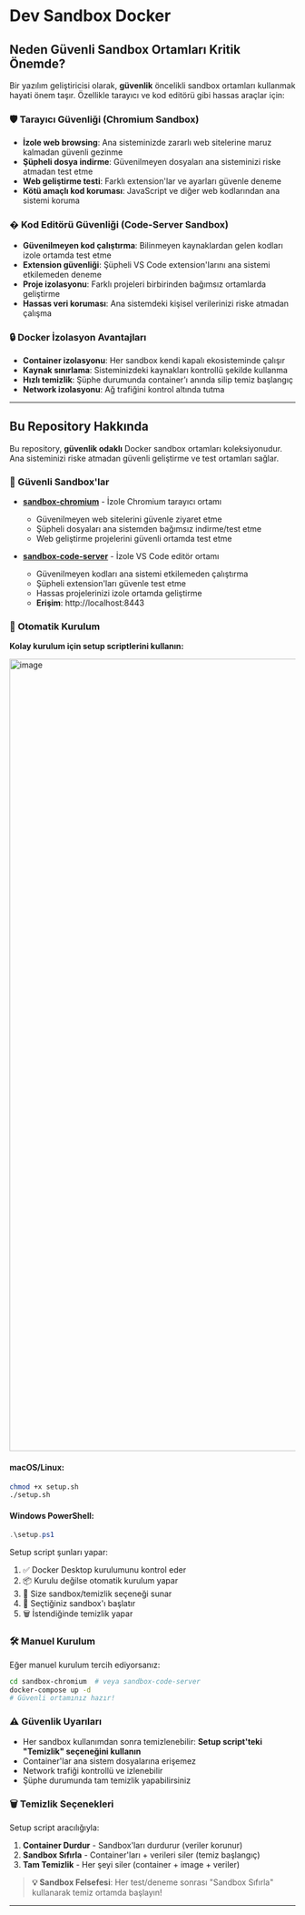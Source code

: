 # Dev Sandbox Docker

## Neden Güvenli Sandbox Ortamları Kritik Önemde?

Bir yazılım geliştiricisi olarak, **güvenlik** öncelikli sandbox ortamları kullanmak hayati önem taşır. Özellikle tarayıcı ve kod editörü gibi hassas araçlar için:

### 🛡️ **Tarayıcı Güvenliği (Chromium Sandbox)**
- **İzole web browsing**: Ana sisteminizde zararlı web sitelerine maruz kalmadan güvenli gezinme
- **Şüpheli dosya indirme**: Güvenilmeyen dosyaları ana sisteminizi riske atmadan test etme
- **Web geliştirme testi**: Farklı extension'lar ve ayarları güvenle deneme
- **Kötü amaçlı kod koruması**: JavaScript ve diğer web kodlarından ana sistemi koruma

### � **Kod Editörü Güvenliği (Code-Server Sandbox)**
- **Güvenilmeyen kod çalıştırma**: Bilinmeyen kaynaklardan gelen kodları izole ortamda test etme
- **Extension güvenliği**: Şüpheli VS Code extension'larını ana sistemi etkilemeden deneme
- **Proje izolasyonu**: Farklı projeleri birbirinden bağımsız ortamlarda geliştirme
- **Hassas veri koruması**: Ana sistemdeki kişisel verilerinizi riske atmadan çalışma

### 🔒 **Docker İzolasyon Avantajları**
- **Container izolasyonu**: Her sandbox kendi kapalı ekosisteminde çalışır
- **Kaynak sınırlama**: Sisteminizdeki kaynakları kontrollü şekilde kullanma
- **Hızlı temizlik**: Şüphe durumunda container'ı anında silip temiz başlangıç
- **Network izolasyonu**: Ağ trafiğini kontrol altında tutma

---

## Bu Repository Hakkında

Bu repository, **güvenlik odaklı** Docker sandbox ortamları koleksiyonudur. Ana sisteminizi riske atmadan güvenli geliştirme ve test ortamları sağlar.

### 📁 Güvenli Sandbox'lar

- **[sandbox-chromium](./sandbox-chromium/)** - İzole Chromium tarayıcı ortamı
  - Güvenilmeyen web sitelerini güvenle ziyaret etme
  - Şüpheli dosyaları ana sistemden bağımsız indirme/test etme
  - Web geliştirme projelerini güvenli ortamda test etme

- **[sandbox-code-server](./sandbox-code-server/)** - İzole VS Code editör ortamı  
  - Güvenilmeyen kodları ana sistemi etkilemeden çalıştırma
  - Şüpheli extension'ları güvenle test etme
  - Hassas projelerinizi izole ortamda geliştirme
  - **Erişim**: http://localhost:8443

### 🚀 Otomatik Kurulum

**Kolay kurulum için setup scriptlerini kullanın:**

<img width="1622" height="1392" alt="image" src="https://github.com/user-attachments/assets/bdf1e9d3-490f-4f81-b4bf-f2ab9e1f5aa0" />

#### macOS/Linux:
```bash
chmod +x setup.sh
./setup.sh
```

#### Windows PowerShell:
```powershell
.\setup.ps1
```

Setup script şunları yapar:
1. ✅ Docker Desktop kurulumunu kontrol eder
2. 📦 Kurulu değilse otomatik kurulum yapar
3. 🎯 Size sandbox/temizlik seçeneği sunar
4. 🚀 Seçtiğiniz sandbox'ı başlatır
5. 🗑️ İstendiğinde temizlik yapar

### 🛠️ Manuel Kurulum

Eğer manuel kurulum tercih ediyorsanız:

```bash
cd sandbox-chromium  # veya sandbox-code-server
docker-compose up -d
# Güvenli ortamınız hazır!
```

### ⚠️ Güvenlik Uyarıları

- Her sandbox kullanımdan sonra temizlenebilir: **Setup script'teki "Temizlik" seçeneğini kullanın**
- Container'lar ana sistem dosyalarına erişemez
- Network trafiği kontrollü ve izlenebilir
- Şüphe durumunda tam temizlik yapabilirsiniz

### 🗑️ Temizlik Seçenekleri

Setup script aracılığıyla:
1. **Container Durdur** - Sandbox'ları durdurur (veriler korunur)
2. **Sandbox Sıfırla** - Container'ları + verileri siler (temiz başlangıç)
3. **Tam Temizlik** - Her şeyi siler (container + image + veriler)

> **💡 Sandbox Felsefesi**: Her test/deneme sonrası "Sandbox Sıfırla" kullanarak temiz ortamda başlayın!

---
